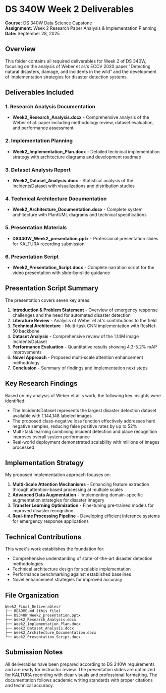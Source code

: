 # DS 340W Week 2 Deliverables

**Course:** DS 340W Data Science Capstone  
**Assignment:** Week 2 Research Paper Analysis & Implementation Planning  
**Date:** September 28, 2025

## Overview

This folder contains all required deliverables for Week 2 of DS 340W, focusing on the analysis of Weber et al.'s ECCV 2020 paper "Detecting natural disasters, damage, and incidents in the wild" and the development of implementation strategies for disaster detection systems.

## Deliverables Included

### 1. Research Analysis Documentation
- **Week2_Research_Analysis.docx** - Comprehensive analysis of the Weber et al. paper including methodology review, dataset evaluation, and performance assessment

### 2. Implementation Planning
- **Week2_Implementation_Plan.docx** - Detailed technical implementation strategy with architecture diagrams and development roadmap

### 3. Dataset Analysis Report
- **Week2_Dataset_Analysis.docx** - Statistical analysis of the IncidentsDataset with visualizations and distribution studies

### 4. Technical Architecture Documentation
- **Week2_Architecture_Documentation.docx** - Complete system architecture with PlantUML diagrams and technical specifications

### 5. Presentation Materials
- **DS340W_Week2_presentation.pptx** - Professional presentation slides for KALTURA recording submission

### 6. Presentation Script
- **Week2_Presentation_Script.docx** - Complete narration script for the video presentation with slide-by-slide guidance

## Presentation Script Summary

The presentation covers seven key areas:

1. **Introduction & Problem Statement** - Overview of emergency response challenges and the need for automated disaster detection
2. **Literature Review** - Analysis of Weber et al.'s contributions to the field
3. **Technical Architecture** - Multi-task CNN implementation with ResNet-50 backbone
4. **Dataset Analysis** - Comprehensive review of the 1.14M image IncidentsDataset
5. **Performance Evaluation** - Quantitative results showing 4.3-5.2% mAP improvements
6. **Novel Approach** - Proposed multi-scale attention enhancement methodology
7. **Conclusion** - Summary of findings and implementation next steps

## Key Research Findings

Based on my analysis of Weber et al.'s work, the following key insights were identified:

- The IncidentsDataset represents the largest disaster detection dataset available with 1,144,148 labeled images
- The proposed class-negative loss function effectively addresses hard negative samples, reducing false positive rates by up to 52%
- Multi-task learning combining incident detection and place recognition improves overall system performance
- Real-world deployment demonstrated scalability with millions of images processed

## Implementation Strategy

My proposed implementation approach focuses on:

1. **Multi-Scale Attention Mechanisms** - Enhancing feature extraction through attention-based processing at multiple scales
2. **Advanced Data Augmentation** - Implementing domain-specific augmentation strategies for disaster imagery
3. **Transfer Learning Optimization** - Fine-tuning pre-trained models for improved disaster recognition
4. **Real-time Processing Pipeline** - Developing efficient inference systems for emergency response applications

## Technical Contributions

This week's work establishes the foundation for:

- Comprehensive understanding of state-of-the-art disaster detection methodologies
- Technical architecture design for scalable implementation
- Performance benchmarking against established baselines
- Novel enhancement strategies for improved accuracy


## File Organization

```
Week2_Final_Deliverables/
├── README.md (this file)
├── DS340W_Week2_presentation.pptx
├── Week2_Research_Analysis.docx
├── Week2_Implementation_Plan.docx
├── Week2_Dataset_Analysis.docx
├── Week2_Architecture_Documentation.docx
└── Week2_Presentation_Script.docx
```

## Submission Notes

All deliverables have been prepared according to DS 340W requirements and are ready for instructor review. The presentation slides are optimized for KALTURA recording with clear visuals and professional formatting. The documentation follows academic writing standards with proper citations and technical accuracy.


